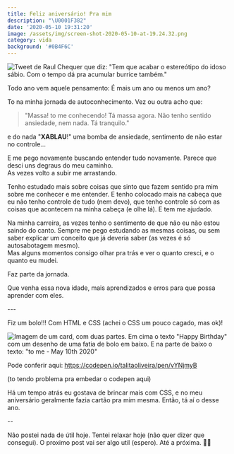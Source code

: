 ```yaml
---
title: Feliz aniversário! Pra mim
description: "\U0001F382"
date: '2020-05-10 19:31:20'
image: /assets/img/screen-shot-2020-05-10-at-19.24.32.png
category: vida
background: '#0B4F6C'
---
```

![Tweet de Raul Chequer que diz: "Tem que acabar o estereótipo do idoso sábio. Com o tempo dá pra acumular burrice também."](/assets/img/screen-shot-2020-05-10-at-19.05.27.png)

Todo ano vem aquele pensamento: É mais um ano ou menos um ano?

To na minha jornada de autoconhecimento. Vez ou outra acho que:

> "Massa! to me conhecendo! Tá massa agora. Não tenho sentido ansiedade, nem nada. Tá tranquilo."

e do nada "**XABLAU**!" uma bomba de ansiedade, sentimento de não estar no controle...

E me pego novamente buscando entender tudo novamente. Parece que desci uns degraus do meu caminho. \
As vezes volto a subir me arrastando.

Tenho estudado mais sobre coisas que sinto que fazem sentido pra mim sobre me conhecer e me entender. E tenho colocado mais na cabeça que eu não tenho controle de tudo (nem devo), que tenho controle só com as coisas que acontecem na minha cabeça (e olhe lá). E tem me ajudado.

Na minha carreira, as vezes tenho o sentimento de que não eu não estou saindo do canto. Sempre me pego estudando as mesmas coisas, ou sem saber explicar um conceito que já deveria saber (as vezes é só autosabotagem mesmo). \
Mas alguns momentos consigo olhar pra trás e ver o quanto cresci, e o quanto eu mudei.

Faz parte da jornada.

Que venha essa nova idade, mais aprendizados e erros para que possa aprender com eles.

\---

Fiz um bolo!!! Com HTML e CSS (achei o CSS um pouco cagado, mas ok)!



![Imagem de um card, com duas partes. Em cima o texto "Happy Birthday" com um desenho de uma fatia de bolo em baixo. E na parte de baixo o texto: "to me - May 10th 2020"](/assets/img/screen-shot-2020-05-10-at-20.22.20.png)

Pode conferir aqui: https://codepen.io/talitaoliveira/pen/vYNjmyB

(to tendo problema pra embedar o codepen aqui)

Há um tempo atrás eu gostava de brincar mais com CSS, e no meu aniversário geralmente fazia cartão pra mim mesma. Então, tá aí o desse ano.

-- 

Não postei nada de útil hoje. Tentei relaxar hoje (não quer dizer que consegui).
O proximo post vai ser algo util (espero).
Até a próxima. 🤙🏽
